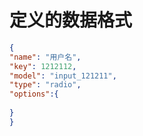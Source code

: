 # 定义的数据格式
   ```json
   {
   "name": "用户名",
   "key": 1212112,
   "model": "input_121211",
   "type": "radio",
   "options":{
     
   }
   }
   ```